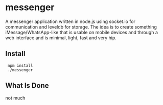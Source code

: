 # messenger

A messenger application written in node.js using socket.io for communication and leveldb for storage.  The idea is to create something iMessage/WhatsApp-like that is usable on mobile devices and through a web interface and is minimal, light, fast and very hip.

## Install

     npm install
     ./messenger

## What Is Done

not much